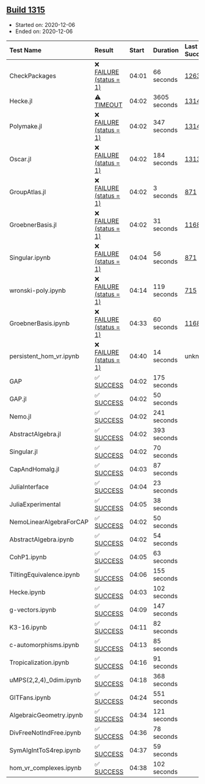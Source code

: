 ## [Build 1315](https://oscarci.mathematik.uni-kl.de/job/oscar-stable/1315/)

* Started on: 2020-12-06
* Ended on: 2020-12-06

| Test Name    | Result | Start | Duration | Last Success | First Failure |
|:-------------|:-------|:------|:---------|:-------------|:--------------|
| CheckPackages | ❌ [FAILURE (status = 1)](https://oscarci.mathematik.uni-kl.de/job/oscar-stable/1315/artifact/logs/build-1315/CheckPackages.log) | 04:01 | 66 seconds | [1263](https://oscarci.mathematik.uni-kl.de/job/oscar-stable/1263/) | [1264](https://oscarci.mathematik.uni-kl.de/job/oscar-stable/1264/) |
| Hecke.jl | ⚠ [TIMEOUT](https://oscarci.mathematik.uni-kl.de/job/oscar-stable/1315/artifact/logs/build-1315/Hecke.jl.log) | 04:02 | 3605 seconds | [1314](https://oscarci.mathematik.uni-kl.de/job/oscar-stable/1314/) | [1315](https://oscarci.mathematik.uni-kl.de/job/oscar-stable/1315/) |
| Polymake.jl | ❌ [FAILURE (status = 1)](https://oscarci.mathematik.uni-kl.de/job/oscar-stable/1315/artifact/logs/build-1315/Polymake.jl.log) | 04:02 | 347 seconds | [1314](https://oscarci.mathematik.uni-kl.de/job/oscar-stable/1314/) | [1315](https://oscarci.mathematik.uni-kl.de/job/oscar-stable/1315/) |
| Oscar.jl | ❌ [FAILURE (status = 1)](https://oscarci.mathematik.uni-kl.de/job/oscar-stable/1315/artifact/logs/build-1315/Oscar.jl.log) | 04:02 | 184 seconds | [1313](https://oscarci.mathematik.uni-kl.de/job/oscar-stable/1313/) | [1314](https://oscarci.mathematik.uni-kl.de/job/oscar-stable/1314/) |
| GroupAtlas.jl | ❌ [FAILURE (status = 1)](https://oscarci.mathematik.uni-kl.de/job/oscar-stable/1315/artifact/logs/build-1315/GroupAtlas.jl.log) | 04:02 | 3 seconds | [871](https://oscarci.mathematik.uni-kl.de/job/oscar-stable/871/) | [872](https://oscarci.mathematik.uni-kl.de/job/oscar-stable/872/) |
| GroebnerBasis.jl | ❌ [FAILURE (status = 1)](https://oscarci.mathematik.uni-kl.de/job/oscar-stable/1315/artifact/logs/build-1315/GroebnerBasis.jl.log) | 04:02 | 31 seconds | [1168](https://oscarci.mathematik.uni-kl.de/job/oscar-stable/1168/) | [1169](https://oscarci.mathematik.uni-kl.de/job/oscar-stable/1169/) |
| Singular.ipynb | ❌ [FAILURE (status = 1)](https://oscarci.mathematik.uni-kl.de/job/oscar-stable/1315/artifact/logs/build-1315/Singular.ipynb.log) | 04:04 | 56 seconds | [871](https://oscarci.mathematik.uni-kl.de/job/oscar-stable/871/) | [872](https://oscarci.mathematik.uni-kl.de/job/oscar-stable/872/) |
| wronski-poly.ipynb | ❌ [FAILURE (status = 1)](https://oscarci.mathematik.uni-kl.de/job/oscar-stable/1315/artifact/logs/build-1315/wronski-poly.ipynb.log) | 04:14 | 119 seconds | [715](https://oscarci.mathematik.uni-kl.de/job/oscar-stable/715/) | [716](https://oscarci.mathematik.uni-kl.de/job/oscar-stable/716/) |
| GroebnerBasis.ipynb | ❌ [FAILURE (status = 1)](https://oscarci.mathematik.uni-kl.de/job/oscar-stable/1315/artifact/logs/build-1315/GroebnerBasis.ipynb.log) | 04:33 | 60 seconds | [1168](https://oscarci.mathematik.uni-kl.de/job/oscar-stable/1168/) | [1169](https://oscarci.mathematik.uni-kl.de/job/oscar-stable/1169/) |
| persistent_hom_vr.ipynb | ❌ [FAILURE (status = 1)](https://oscarci.mathematik.uni-kl.de/job/oscar-stable/1315/artifact/logs/build-1315/persistent_hom_vr.ipynb.log) | 04:40 | 14 seconds | unknown | unknown |
| GAP | ✅ [SUCCESS](https://oscarci.mathematik.uni-kl.de/job/oscar-stable/1315/artifact/logs/build-1315/GAP.log) | 04:02 | 175 seconds |  |  |
| GAP.jl | ✅ [SUCCESS](https://oscarci.mathematik.uni-kl.de/job/oscar-stable/1315/artifact/logs/build-1315/GAP.jl.log) | 04:02 | 50 seconds |  |  |
| Nemo.jl | ✅ [SUCCESS](https://oscarci.mathematik.uni-kl.de/job/oscar-stable/1315/artifact/logs/build-1315/Nemo.jl.log) | 04:02 | 241 seconds |  |  |
| AbstractAlgebra.jl | ✅ [SUCCESS](https://oscarci.mathematik.uni-kl.de/job/oscar-stable/1315/artifact/logs/build-1315/AbstractAlgebra.jl.log) | 04:02 | 393 seconds |  |  |
| Singular.jl | ✅ [SUCCESS](https://oscarci.mathematik.uni-kl.de/job/oscar-stable/1315/artifact/logs/build-1315/Singular.jl.log) | 04:02 | 70 seconds |  |  |
| CapAndHomalg.jl | ✅ [SUCCESS](https://oscarci.mathematik.uni-kl.de/job/oscar-stable/1315/artifact/logs/build-1315/CapAndHomalg.jl.log) | 04:03 | 87 seconds |  |  |
| JuliaInterface | ✅ [SUCCESS](https://oscarci.mathematik.uni-kl.de/job/oscar-stable/1315/artifact/logs/build-1315/JuliaInterface.log) | 04:04 | 23 seconds |  |  |
| JuliaExperimental | ✅ [SUCCESS](https://oscarci.mathematik.uni-kl.de/job/oscar-stable/1315/artifact/logs/build-1315/JuliaExperimental.log) | 04:05 | 38 seconds |  |  |
| NemoLinearAlgebraForCAP | ✅ [SUCCESS](https://oscarci.mathematik.uni-kl.de/job/oscar-stable/1315/artifact/logs/build-1315/NemoLinearAlgebraForCAP.log) | 04:02 | 50 seconds |  |  |
| AbstractAlgebra.ipynb | ✅ [SUCCESS](https://oscarci.mathematik.uni-kl.de/job/oscar-stable/1315/artifact/logs/build-1315/AbstractAlgebra.ipynb.log) | 04:02 | 54 seconds |  |  |
| CohP1.ipynb | ✅ [SUCCESS](https://oscarci.mathematik.uni-kl.de/job/oscar-stable/1315/artifact/logs/build-1315/CohP1.ipynb.log) | 04:05 | 63 seconds |  |  |
| TiltingEquivalence.ipynb | ✅ [SUCCESS](https://oscarci.mathematik.uni-kl.de/job/oscar-stable/1315/artifact/logs/build-1315/TiltingEquivalence.ipynb.log) | 04:06 | 155 seconds |  |  |
| Hecke.ipynb | ✅ [SUCCESS](https://oscarci.mathematik.uni-kl.de/job/oscar-stable/1315/artifact/logs/build-1315/Hecke.ipynb.log) | 04:03 | 102 seconds |  |  |
| g-vectors.ipynb | ✅ [SUCCESS](https://oscarci.mathematik.uni-kl.de/job/oscar-stable/1315/artifact/logs/build-1315/g-vectors.ipynb.log) | 04:09 | 147 seconds |  |  |
| K3-16.ipynb | ✅ [SUCCESS](https://oscarci.mathematik.uni-kl.de/job/oscar-stable/1315/artifact/logs/build-1315/K3-16.ipynb.log) | 04:11 | 82 seconds |  |  |
| c-automorphisms.ipynb | ✅ [SUCCESS](https://oscarci.mathematik.uni-kl.de/job/oscar-stable/1315/artifact/logs/build-1315/c-automorphisms.ipynb.log) | 04:13 | 85 seconds |  |  |
| Tropicalization.ipynb | ✅ [SUCCESS](https://oscarci.mathematik.uni-kl.de/job/oscar-stable/1315/artifact/logs/build-1315/Tropicalization.ipynb.log) | 04:16 | 91 seconds |  |  |
| uMPS(2,2,4)_0dim.ipynb | ✅ [SUCCESS](https://oscarci.mathematik.uni-kl.de/job/oscar-stable/1315/artifact/logs/build-1315/uMPS-2-2-4-_0dim.ipynb.log) | 04:18 | 368 seconds |  |  |
| GITFans.ipynb | ✅ [SUCCESS](https://oscarci.mathematik.uni-kl.de/job/oscar-stable/1315/artifact/logs/build-1315/GITFans.ipynb.log) | 04:24 | 551 seconds |  |  |
| AlgebraicGeometry.ipynb | ✅ [SUCCESS](https://oscarci.mathematik.uni-kl.de/job/oscar-stable/1315/artifact/logs/build-1315/AlgebraicGeometry.ipynb.log) | 04:34 | 121 seconds |  |  |
| DivFreeNotIndFree.ipynb | ✅ [SUCCESS](https://oscarci.mathematik.uni-kl.de/job/oscar-stable/1315/artifact/logs/build-1315/DivFreeNotIndFree.ipynb.log) | 04:36 | 78 seconds |  |  |
| SymAlgIntToS4rep.ipynb | ✅ [SUCCESS](https://oscarci.mathematik.uni-kl.de/job/oscar-stable/1315/artifact/logs/build-1315/SymAlgIntToS4rep.ipynb.log) | 04:37 | 59 seconds |  |  |
| hom_vr_complexes.ipynb | ✅ [SUCCESS](https://oscarci.mathematik.uni-kl.de/job/oscar-stable/1315/artifact/logs/build-1315/hom_vr_complexes.ipynb.log) | 04:38 | 102 seconds |  |  |
